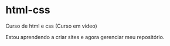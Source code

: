 # html-css
 Curso de html e css (Curso em vídeo)
 
Estou aprendendo a criar sites e agora gerenciar meu repositório.
